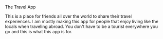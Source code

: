 The Travel App

This is a place for friends all over the world to share their travel experiences. I am mostly making this app for people that enjoy living like the locals when traveling abroad. You don't have to be a tourist everywhere you go and this is what this app is for.